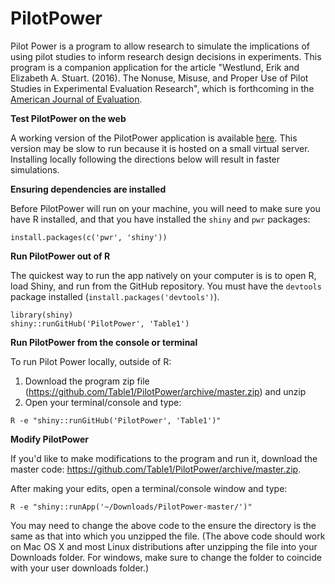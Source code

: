 PilotPower
==========

Pilot Power is a program to allow research to simulate the implications of using pilot studies to inform research design decisions in experiments. This program is a companion application for the article "Westlund, Erik and Elizabeth A. Stuart. (2016). The Nonuse, Misuse, and Proper Use of Pilot Studies in Experimental Evaluation Research", which is forthcoming in the [American Journal of Evaluation](https://us.sagepub.com/en-us/nam/american-journal-of-evaluation/journal201729).

**Test PilotPower on the web**

A working version of the PilotPower application is available [here](http://pilotpower.table1.org/). This version may be slow to run because it is hosted on a small virtual server. Installing locally following the directions below will result in faster simulations.

**Ensuring dependencies are installed**

Before PilotPower will run on your machine, you will need to make sure you have R installed, and that you have installed the ```shiny``` and ```pwr``` packages:

```
install.packages(c('pwr', 'shiny'))
```

**Run PilotPower out of R**

The quickest way to run the app natively on your computer is is to open R, load Shiny, and run from the GitHub repository. You must have the ```devtools``` package installed (```install.packages('devtools')```).

```
library(shiny)
shiny::runGitHub('PilotPower', 'Table1')
```

**Run PilotPower from the console or terminal**

To run Pilot Power locally, outside of R:

1. Download the program zip file (https://github.com/Table1/PilotPower/archive/master.zip) and unzip
2. Open your terminal/console and type:

  ```
  R -e "shiny::runGitHub('PilotPower', 'Table1')"
  ```

**Modify PilotPower**

If you'd like to make modifications to the program and run it, download the master code:  https://github.com/Table1/PilotPower/archive/master.zip. 

After making your edits, open a terminal/console window and type:

```
R -e "shiny::runApp('~/Downloads/PilotPower-master/')"
```

You may need to change the above code to the ensure the directory is the same as that into which you unzipped the file. (The above code should work on Mac OS X and most Linux distributions after unzipping the file into your Downloads folder. For windows, make sure to change the folder to coincide with your user downloads folder.)